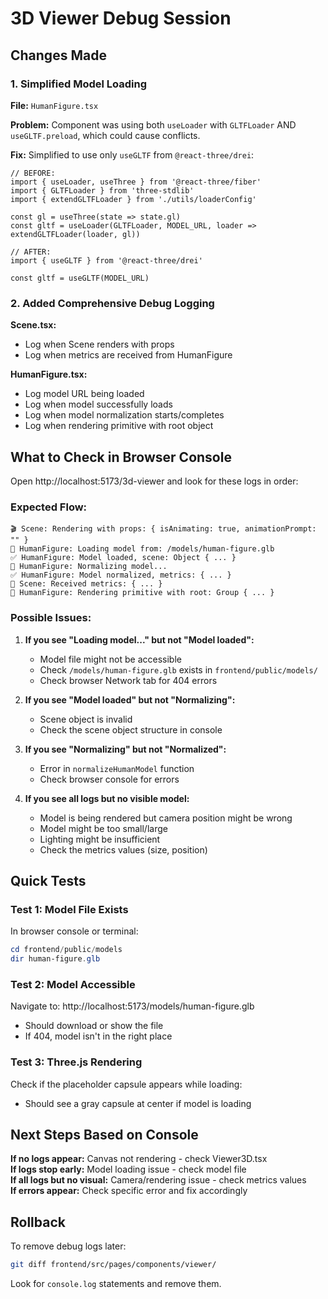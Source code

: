 # 3D Viewer Debug Session

## Changes Made

### 1. Simplified Model Loading

**File:** `HumanFigure.tsx`

**Problem:** Component was using both `useLoader` with `GLTFLoader` AND `useGLTF.preload`, which could cause conflicts.

**Fix:** Simplified to use only `useGLTF` from `@react-three/drei`:
```tsx
// BEFORE:
import { useLoader, useThree } from '@react-three/fiber'
import { GLTFLoader } from 'three-stdlib'
import { extendGLTFLoader } from './utils/loaderConfig'

const gl = useThree(state => state.gl)
const gltf = useLoader(GLTFLoader, MODEL_URL, loader => extendGLTFLoader(loader, gl))

// AFTER:
import { useGLTF } from '@react-three/drei'

const gltf = useGLTF(MODEL_URL)
```

### 2. Added Comprehensive Debug Logging

**Scene.tsx:**

- Log when Scene renders with props
- Log when metrics are received from HumanFigure

**HumanFigure.tsx:**

- Log model URL being loaded
- Log when model successfully loads
- Log when model normalization starts/completes
- Log when rendering primitive with root object

## What to Check in Browser Console

Open http://localhost:5173/3d-viewer and look for these logs in order:

### Expected Flow:

``` text
🎬 Scene: Rendering with props: { isAnimating: true, animationPrompt: "" }
🔄 HumanFigure: Loading model from: /models/human-figure.glb
✅ HumanFigure: Model loaded, scene: Object { ... }
🔧 HumanFigure: Normalizing model...
✅ HumanFigure: Model normalized, metrics: { ... }
📏 Scene: Received metrics: { ... }
🎨 HumanFigure: Rendering primitive with root: Group { ... }
```

### Possible Issues:

1. **If you see "Loading model..." but not "Model loaded":**
   - Model file might not be accessible
   - Check `/models/human-figure.glb` exists in `frontend/public/models/`
   - Check browser Network tab for 404 errors

2. **If you see "Model loaded" but not "Normalizing":**
   - Scene object is invalid
   - Check the scene object structure in console

3. **If you see "Normalizing" but not "Normalized":**
   - Error in `normalizeHumanModel` function
   - Check browser console for errors

4. **If you see all logs but no visible model:**
   - Model is being rendered but camera position might be wrong
   - Model might be too small/large
   - Lighting might be insufficient
   - Check the metrics values (size, position)

## Quick Tests

### Test 1: Model File Exists

In browser console or terminal:
```powershell
cd frontend/public/models
dir human-figure.glb
```

### Test 2: Model Accessible

Navigate to: http://localhost:5173/models/human-figure.glb

- Should download or show the file
- If 404, model isn't in the right place

### Test 3: Three.js Rendering

Check if the placeholder capsule appears while loading:

- Should see a gray capsule at center if model is loading

## Next Steps Based on Console

**If no logs appear:** Canvas not rendering - check Viewer3D.tsx  
**If logs stop early:** Model loading issue - check model file  
**If all logs but no visual:** Camera/rendering issue - check metrics values  
**If errors appear:** Check specific error and fix accordingly  

## Rollback

To remove debug logs later:
```bash
git diff frontend/src/pages/components/viewer/
```
Look for `console.log` statements and remove them.

